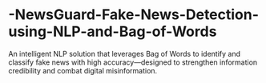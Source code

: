 # -NewsGuard-Fake-News-Detection-using-NLP-and-Bag-of-Words
An intelligent NLP solution that leverages Bag of Words to identify and classify fake news with high accuracy—designed to strengthen information credibility and combat digital misinformation.
